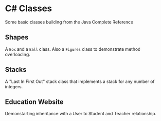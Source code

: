 # C# Classes

Some basic classes building from the Java Complete Reference

## Shapes

A `Box` and a `Ball` class. Also a `Figures` class to demonstrate method overloading.

## Stacks

A "Last In First Out" stack class that implements a stack for any number of integers.

## Education Website

Demonstarting inheritance with a User to Student and Teacher relationship.
